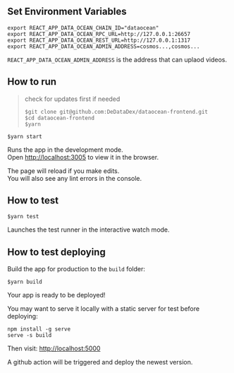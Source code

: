 ## Set Environment Variables

```
export REACT_APP_DATA_OCEAN_CHAIN_ID="dataocean"
export REACT_APP_DATA_OCEAN_RPC_URL=http://127.0.0.1:26657
export REACT_APP_DATA_OCEAN_REST_URL=http://127.0.0.1:1317
export REACT_APP_DATA_OCEAN_ADMIN_ADDRESS=cosmos...,cosmos...
```

`REACT_APP_DATA_OCEAN_ADMIN_ADDRESS` is the address that can uplaod videos.

## How to run

> check for updates first if needed
>
> `$git clone git@github.com:DeDataDex/dataocean-frontend.git`\
> `$cd dataocean-frontend`\
> `$yarn`

`$yarn start`

Runs the app in the development mode.\
Open [http://localhost:3005](http://localhost:3005) to view it in the browser.

The page will reload if you make edits.\
You will also see any lint errors in the console.

## How to test

`$yarn test`

Launches the test runner in the interactive watch mode.

## How to test deploying

Build the app for production to the `build` folder:

`$yarn build`

Your app is ready to be deployed!

You may want to serve it locally with a static server for test before deploying:

```
npm install -g serve
serve -s build
```

Then visit: [http://localhost:5000](http://localhost:5000)

A github action will be triggered and deploy the newest version.
